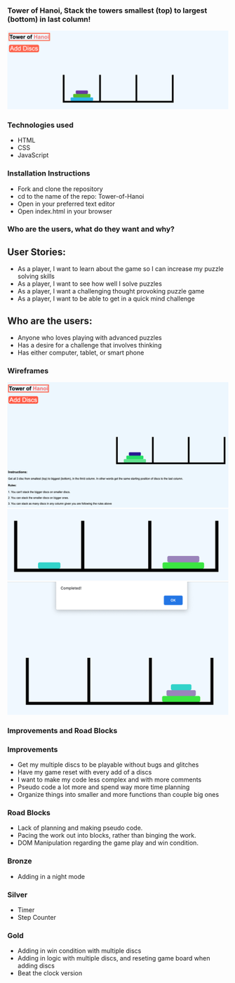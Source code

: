 ### Tower of Hanoi, Stack the towers smallest (top) to largest (bottom) in last column!

![Tower of Hanoi](./Tower6.png)

### Technologies used

- HTML
- CSS
- JavaScript

### Installation Instructions

- Fork and clone the repository
- cd to the name of the repo: Tower-of-Hanoi
- Open in your preferred text editor
- Open index.html in your browser

### Who are the users, what do they want and why?

## User Stories:

- As a player, I want to learn about the game so I can increase my puzzle solving skills
- As a player, I want to see how well I solve puzzles
- As a player, I want a challenging thought provoking puzzle game
- As a player, I want to be able to get in a quick mind challenge

## Who are the users:

- Anyone who loves playing with advanced puzzles
- Has a desire for a challenge that involves thinking
- Has either computer, tablet, or smart phone

### Wireframes

![Tower of Hanoi: Game in progress](./TowerPower.png)
![Tower of Hanoi: Game in progress](./Tower3.png)
![Tower of Hanoi: Game in progress](./Tower2.png)

### Improvements and Road Blocks

### Improvements

- Get my multiple discs to be playable without bugs and glitches
- Have my game reset with every add of a discs
- I want to make my code less complex and with more comments
- Pseudo code a lot more and spend way more time planning
- Organize things into smaller and more functions than couple big ones

### Road Blocks

- Lack of planning and making pseudo code.
- Pacing the work out into blocks, rather than binging the work.
- DOM Manipulation regarding the game play and win condition.

### Bronze

- Adding in a night mode
### Silver

- Timer 
- Step Counter 
### Gold

- Adding in win condition with multiple discs
- Adding in logic with multiple discs, and reseting game board when adding discs 
- Beat the clock version
